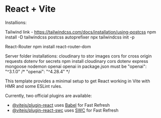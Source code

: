 # React + Vite

Installions:

Tailwind link - https://tailwindcss.com/docs/installation/using-postcss
npm install -D tailwindcss postcss autoprefixer
npx tailwindcss init -p

React-Router
npm install react-router-dom



Server folder installations:
cloudinary to stor images
cors for cross origin requests
dotenv for secrets
npm install cloudinary cors dotenv express mongoose nodemon openai
openai in package.json must be "openai": "^3.1.0"
/* "openai": "^4.28.4" */

This template provides a minimal setup to get React working in Vite with HMR and some ESLint rules.

Currently, two official plugins are available:

- [@vitejs/plugin-react](https://github.com/vitejs/vite-plugin-react/blob/main/packages/plugin-react/README.md) uses [Babel](https://babeljs.io/) for Fast Refresh
- [@vitejs/plugin-react-swc](https://github.com/vitejs/vite-plugin-react-swc) uses [SWC](https://swc.rs/) for Fast Refresh
